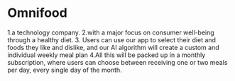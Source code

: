 # Omnifood

1.a technology company.
2.with a major focus on consumer well-being through a healthy diet. 3. Users can use our app to select their diet and foods they like and dislike, and our AI algorithm will create a custom and individual weekly meal plan
4.All this will be packed up in a monthly subscription, where users can choose between receiving one or two meals per day, every single day of the month.
